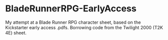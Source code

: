 # BladeRunnerRPG-EarlyAccess
My attempt at a Blade Runner RPG character sheet, based on the Kickstarter early access .pdfs. Borrowing code from the Twilight 2000 (T2K 4E) sheet.
